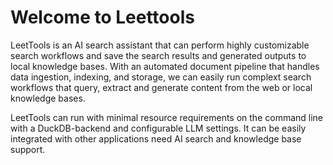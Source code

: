 # Welcome to Leettools


LeetTools is an AI search assistant that can perform highly customizable search workflows and save the search results and generated outputs to local knowledge bases. With an automated document pipeline that handles data ingestion, indexing, and storage, we can easily run complext search workflows that query, extract and generate content from the web or local knowledge bases.

LeetTools can run with minimal resource requirements on the command line with a DuckDB-backend and configurable LLM settings. It can be easily integrated with other applications need AI search and knowledge base support.